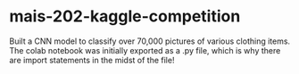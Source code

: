 # mais-202-kaggle-competition


Built a CNN model to classify over 70,000 pictures of various clothing items. 
The colab notebook was initially exported as a .py file, which is why there are import statements in the midst of the file! 

